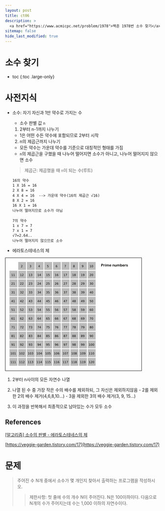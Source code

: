 ```yaml
---
layout: post
title: ct06
description: >
  <a href="https://www.acmicpc.net/problem/1978">백준 1978번 소수 찾기</a><br>
sitemap: false
hide_last_modified: true
---
```

# 소수 찾기

* toc
{:toc .large-only}

# 사전지식

- 소수: 자기 자신과 1만 약수로 가지는 수
  - 소수 판별 값 ```n```
  1. 2부터 n-1까지 나누기
    - 1은 어떤 수든 약수에 포함되므로 2부터 시작

  2. n의 제곱근까지 나누기
    - 모든 약수는 가운데 약수를 기준으로 대칭적인 형태를 가짐
    - ```n```의 제곱근을 구했을 때 나누어 떨어지면 소수가 아니고, 나누어 떨어지지 않으면 소수
  > 제곱근: 제곱했을 때 ```n```이 되는 수(루트)
  

  ```
  16의 약수
  1 X 16 = 16
  2 X 8 = 16
  4 X 4 = 16  --> 가운데 약수(16의 제곱근 √16)
  8 X 2 = 16
  16 X 1 = 16
  나누어 떨어지므로 소수가 아님

  7의 약수
  1 x 7 = 7
  7 x 1 = 7
  √7=2.64..
  나누어 떨어지지 않으므로 소수
  ```

- 에라토스테네스의 체

![](/assets/img/ct/Sieve_of_Eratosthenes_animation.gif)

  1. 2부터 n사이의 모든 자연수 나열

  2. 나열 된 수 중 가장 작은 수의 배수를 제외하되, 그 자신은 제외하지않음
    - 2를 제외한 2의 배수 제거(4,6,8,10...)
    - 3을 제외한 3의 배수 제거(3, 9, 15...)
  
  3. 이 과정을 반복해서 최종적으로 남아있는 수가 모두 소수


## References
[[알고리즘] 소수의 판별 - 에라토스테네스의 체](https://velog.io/@changhee09/%EC%95%8C%EA%B3%A0%EB%A6%AC%EC%A6%98-%EC%86%8C%EC%88%98%EC%9D%98-%ED%8C%90%EB%B3%84-%EC%97%90%EB%9D%BC%ED%86%A0%EC%8A%A4%ED%85%8C%EB%84%A4%EC%8A%A4%EC%9D%98-%EC%B2%B4)

[https://veggie-garden.tistory.com/17](https://veggie-garden.tistory.com/17)

# 문제

>주어진 수 N개 중에서 소수가 몇 개인지 찾아서 출력하는 프로그램을 작성하시오.
>> 제한사항: 첫 줄에 수의 개수 N이 주어진다. N은 100이하이다. 다음으로 N개의 수가 주어지는데 수는 1,000 이하의 자연수이다.

